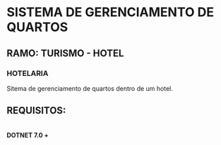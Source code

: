 <h1>SISTEMA DE GERENCIAMENTO DE QUARTOS</h1>
  <h2>RAMO: TURISMO - HOTEL</h2>
  <h3>HOTELARIA</h3>

Sitema de gerenciamento de quartos dentro de um hotel.

<h2>REQUISITOS:</h2>
<br>
<strong>DOTNET 7.0 +</strong>
